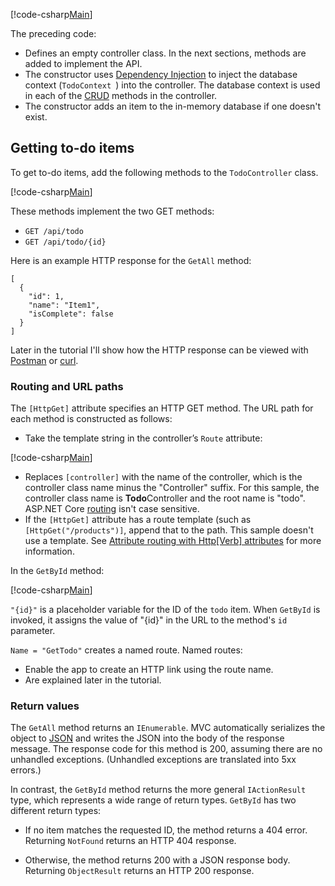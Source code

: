[!code-csharp[Main](../../tutorials/first-web-api/sample/TodoApi/Controllers/TodoController2.cs?name=snippet_todo1)]

The preceding code:

* Defines an empty controller class. In the next sections, methods are added to implement the API.
* The constructor uses [Dependency Injection](xref:fundamentals/dependency-injection) to inject the database context (`TodoContext `) into the controller. The database context is used in each of the [CRUD](https://wikipedia.org/wiki/Create,_read,_update_and_delete) methods in the controller.
* The constructor adds an item to the in-memory database if one doesn't exist.

## Getting to-do items

To get to-do items, add the following methods to the `TodoController` class.

[!code-csharp[Main](../../tutorials/first-web-api/sample/TodoApi/Controllers/TodoController.cs?name=snippet_GetAll)]

These methods implement the two GET methods:

* `GET /api/todo`
* `GET /api/todo/{id}`

Here is an example HTTP response for the `GetAll` method:

```
[
  {
    "id": 1,
    "name": "Item1",
    "isComplete": false
  }
]
   ```

Later in the tutorial I'll show how the HTTP response can be viewed with [Postman](https://www.getpostman.com/) or [curl](https://developer.apple.com/legacy/library/documentation/Darwin/Reference/ManPages/man1/curl.1.html).

### Routing and URL paths

The `[HttpGet]` attribute specifies an HTTP GET method. The URL path for each method is constructed as follows:

* Take the template string in the controller’s `Route` attribute:

[!code-csharp[Main](../../tutorials/first-web-api/sample/TodoApi/Controllers/TodoController.cs?name=TodoController&highlight=3)]

* Replaces `[controller]` with the name of the controller, which is the controller class name minus the "Controller" suffix. For this sample, the controller class name is **Todo**Controller and the root name is "todo". ASP.NET Core [routing](xref:mvc/controllers/routing) isn't case sensitive.
* If the `[HttpGet]` attribute has a route template (such as `[HttpGet("/products")]`, append that to the path. This sample doesn't use a template. See [Attribute routing with Http[Verb] attributes](xref:mvc/controllers/routing#attribute-routing-with-httpverb-attributes) for more information.

In the `GetById` method:

[!code-csharp[Main](../../tutorials/first-web-api/sample/TodoApi/Controllers/TodoController.cs?name=snippet_GetByID&highlight=1-2)]

`"{id}"` is a placeholder variable for the ID of the `todo` item. When `GetById` is invoked, it assigns the value of "{id}" in the URL to the method's `id` parameter.

`Name = "GetTodo"` creates a named route. Named routes:

* Enable the app to create an HTTP link using the route name.
* Are explained later in the tutorial.

### Return values

The `GetAll` method returns an `IEnumerable`. MVC automatically serializes the object to [JSON](http://www.json.org/) and writes the JSON into the body of the response message. The response code for this method is 200, assuming there are no unhandled exceptions. (Unhandled exceptions are translated into 5xx errors.)

In contrast, the `GetById` method returns the more general `IActionResult` type, which represents a wide range of return types. `GetById` has two different return types:

* If no item matches the requested ID, the method returns a 404 error. Returning `NotFound` returns an HTTP 404 response.

* Otherwise, the method returns 200 with a JSON response body. Returning `ObjectResult` returns an HTTP 200 response.
